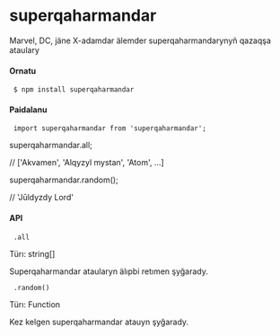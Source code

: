 # superqaharmandar

Marvel, DC, jäne X-adamdar älemder superqaharmandarynyñ qazaqşa ataulary


<h4>Ornatu</h4>

<code> $ npm install superqaharmandar </code>

<h4>Paidalanu</h4>

<code> import superqaharmandar from 'superqaharmandar'; </code>

superqaharmandar.all;

// ['Akvamen', 'Alqyzyl mystan', 'Atom', …]

superqaharmandar.random();

// 'Jūldyzdy Lord'


<h4>API</h4>

<code> .all</code>

Türı: string[]

Superqaharmandar ataularyn älıpbi retımen şyğarady.



<code> .random()</code>

Türı: Function

Kez kelgen superqaharmandar atauyn şyğarady.
